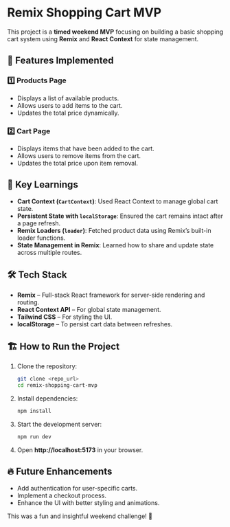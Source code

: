 # Remix Shopping Cart MVP

This project is a **timed weekend MVP** focusing on building a basic shopping cart system using **Remix** and **React Context** for state management.

## 🚀 Features Implemented

### **1️⃣ Products Page**
- Displays a list of available products.
- Allows users to add items to the cart.
- Updates the total price dynamically.

### **2️⃣ Cart Page**
- Displays items that have been added to the cart.
- Allows users to remove items from the cart.
- Updates the total price upon item removal.

## 📌 **Key Learnings**
- **Cart Context (`CartContext`)**: Used React Context to manage global cart state.
- **Persistent State with `localStorage`**: Ensured the cart remains intact after a page refresh.
- **Remix Loaders (`loader`)**: Fetched product data using Remix’s built-in loader functions.
- **State Management in Remix**: Learned how to share and update state across multiple routes.

## 🛠️ **Tech Stack**
- **Remix** – Full-stack React framework for server-side rendering and routing.
- **React Context API** – For global state management.
- **Tailwind CSS** – For styling the UI.
- **localStorage** – To persist cart data between refreshes.

## 🏗️ **How to Run the Project**
1. Clone the repository:
   ```sh
   git clone <repo_url>
   cd remix-shopping-cart-mvp
   ```
2. Install dependencies:
   ```sh
   npm install
   ```
3. Start the development server:
   ```sh
   npm run dev
   ```
4. Open **http://localhost:5173** in your browser.

## 🔥 **Future Enhancements**
- Add authentication for user-specific carts.
- Implement a checkout process.
- Enhance the UI with better styling and animations.

This was a fun and insightful weekend challenge! 🚀


